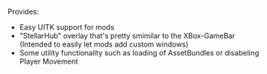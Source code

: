 Provides:
- Easy UITK support for mods
- "StellarHub" overlay that's pretty smimilar to the XBox-GameBar (Intended to easily let mods add custom windows)
- Some utility functionality such as loading of AssetBundles or disabeling Player Movement
